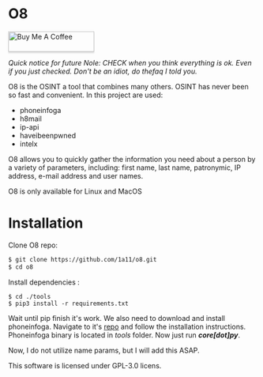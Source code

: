 # O8 
<a href="https://www.buymeacoffee.com/1a11" target="_blank"><img src="https://www.buymeacoffee.com/assets/img/custom_images/orange_img.png" alt="Buy Me A Coffee" style="height: 41px !important;width: 174px !important;box-shadow: 0px 3px 2px 0px rgba(190, 190, 190, 0.5) !important;-webkit-box-shadow: 0px 3px 2px 0px rgba(190, 190, 190, 0.5) !important;" ></a>

*Quick notice for future Nole: CHECK when you think everything is ok. Even if you just checked. Don't be an idiot, do thefaq I told you.*

O8 is the OSINT a tool that combines many others. OSINT has never been so fast and convenient. In this project are used:

  - phoneinfoga
  - h8mail
  - ip-api
  - haveibeenpwned
  - intelx

O8 allows you to quickly gather the information you need about a person by a variety of parameters, including: first name, last name, patronymic, IP address, e-mail address and user names. 

O8 is only available for Linux and MacOS

# Installation
Clone O8 repo:
```sh
$ git clone https://github.com/1a11/o8.git
$ cd o8
```
Install dependencies : 
```
$ cd ./tools 
$ pip3 install -r requirements.txt
```
Wait until pip finish it's work. We also need to download and install phoneinfoga. Navigate to it's [repo](https://github.com/sundowndev/PhoneInfoga) and follow the installation instructions. Phoneinfoga binary is located in *tools* folder.
Now just run ***core[dot]py***.

Now, I do not utilize name params, but I will add this ASAP.

This software is licensed under GPL-3.0 licens. 
